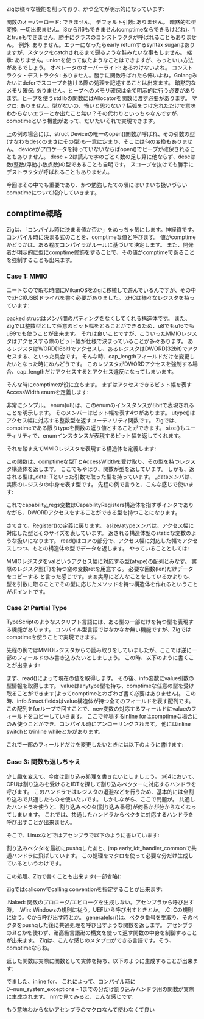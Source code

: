 Zigは様々な機能を削っており、かつ全てが明示的になっています:

関数のオーバーロード: できません。
デフォルト引数: ありません。
暗黙的な型変換: 一切出来ません。i8からi16もできません(comptimeならできるけどね)。1とtrueもできません。勝手にクラスのコンストラクタが呼ばれることもありません。
例外: ありません。エラーになったらearly returnするsyntax sugarはありますが、スタックをcatchされるまで遡るような鮭みたいな事もしません。
継承: ありません。unionを使って似たようなことはできますが、もっといい方法があるでしょう。
オペレータのオーバーライド: あるわけないよね。
コンストラクタ・デストラクタ: ありません。勝手に関数呼ばれたら怖いよね。Golangみたいにdeferでスコープを抜ける際の処理を記述することは出来ます。
暗黙的なメモリ確保: ありません。ヒープへのメモリ確保は全て明示的に行う必要があります。ヒープを使うstdlibの関数にはAllocatorを関数に渡す必要があります。
マクロ: ありません。型がないの、怖いと思わない？括弧をつけ忘れただけで意味わからないエラーとか出たこと無い？その代わりといっちゃなんですが、comptimeという機能があって、だいたいそれで実現できます。

上の例の場合には、struct Deviceの唯一のopen()関数が呼ばれ、その引数の型(すなわちdescのまさにその型)も一意に定まり、そこには何の変換もありません。
deviceがアロケータを持っていないならばopen()でヒープが確保されることもありません。
desc + 2は読んで字のごとく数の足し算に他ならず、descは数(整数/浮動小数点数)の型であることも自明です。
スコープを抜けても勝手にデストラクタが呼ばれることもありません。

今回はその中でも重要であり、かつ勉強したての頃にはいまいち扱いづらいcomptimeについて紹介していきます。

## comptime概略

Zigは、「コンパイル時に決まる値か否か」をめっちゃ気にします。神経質です。
コンパイル時に決まる式のことを、comptimeな値と呼びます。
値がcomptimeかどうかは、ある程度コンパイラがルールに基づいて決定します。
また、開発者が明示的に型にcomptime修飾をすることで、その値がcomptimeであることを強制することも出来ます。

### Case 1: MMIO

ニートなので暇な時間にMikanOSをZigに移植して遊んでいるんですが、その中でxHCI(USB)ドライバを書く必要がありました。
xHCは様々なレジスタを持っています:

packed structはメンバ間のパディングをなくしてくれる構造体です。
また、Zigでは整数型として任意のビット幅をとることができるため、u8でもu16でもu99でも使うことが出来ます。
それは良いことですが、こういったMMIOレジスタはアクセスする際のビット幅が仕様で決まっていることが多々あります。
あるレジスタはWORD(16bit)でアクセスし、あるレジスタはDWORD(32bit)でアクセスする、といった具合です。
そんな時、cap_lengthフィールドだけを変更したいとなった時にめんどうです。
このレジスタがDWORDアクセスを強制する場合、cap_lengthだけアクセスするとアクセス違反になってしまいます。

そんな時にcomptimeが役に立ちます。
まずはアクセスできるビット幅を表すAccessWidth enumを定義します:

非常にシンプル。
enum(u8)は、このenumのインスタンスが8bitで表現されることを明示します。
そのメンバーはビット幅を表す4つがあります。
utype()はアクセス幅に対応する整数型を返すユーティリティ関数です。
Zigでは、comptimeである限りtypeを関数の返り値とすることができます。
size()もユーティリティで、enumインスタンスが表現するビット幅を返してくれます。

それを踏まえてMMIOレジスタを表現する構造体を定義します:

この関数は、comptimeな型TとAccessWidthを受け取り、その型を持つレジスタ構造体を返します。
ここでもやはり、関数が型を返しています。
しかも、返される型は_data: Tといった引数で取った型を持っています。
_dataメンバは、実際のレジスタの中身を表す型です。
先程の例で言うと、こんな感じで使います:

これでcapability_regs変数はCapabilityRegisters構造体を指すポインタでありながら、DWORDアクセスをすることができる型を持つことになります。

さてさて、Register()の定義に戻ります。
asize/atypeメンバは、アクセス幅に対応した型とそのサイズを表しています。
返される構造体型のstaticな変数のような扱いになります。
read()はコアの部分で、アクセス幅に対応した幅でアクセスしつつ、もとの構造体の型でデータを返します。
やっていることとしては:

MMIOレジスタをvalというアクセス幅に対応する型(atype)の配列とみなす。
実際のレジスタ型(T)を持つ空の変数retを用意する。
必要な回数(len)だけデータをコピーする
と言った感じです。まぁ実際にどんなことをしているかよりも、型を引数に取ることでその型に応じたメソッドを持つ構造体を作れるということがポイントです。

### Case 2: Partial Type

TypeScriptのようなスクリプト言語には、ある型の一部だけを持つ型を表現する機能があります。
コンパイル型言語ではなかなか無い機能ですが、Zigではcomptimeを使うことで実現できます。

先程の例ではMMIOレジスタからの読み取りをしていましたが、ここでは逆に一部のフィールドのみ書き込みたいとしましょう。
この時、以下のように書くことが出来ます:

まず、read()によって現在の値を取得します。
その後、info変数にvalue引数の型情報を取得します。
valueはanytype型を持ち、comptimeな任意の型を受け取ることができます(よってcomptimeとわざわざ書く必要はありません)。
この時、info.Struct.fieldsはvalue構造体が持つ全てのフィールドを表す配列です。
この配列をforループで回すことで、new変数の対応するフィールドにvalueのフィールドをコピーしていきます。
ここで登場するinline forはcomptimeな場合にのみ使うことができ、コンパイル時にアンローリングされます。
他にはinline switchとかinline whileとかがあります。

これで一部のフィールドだけを変更したいときには以下のように書けます:

### Case 3: 関数も返しちゃえ

少し趣を変えて、今度は割り込み処理を書きたいとしましょう。
x64において、CPUは割り込みを受けるとIDTを探して割り込みベクターに対応するハンドラを呼びます。
このハンドラではレジスタの退避などを行うため、基本的には全割り込みで共通したものを使いたいです。
しかしながら、ここで問題が。
共通したハンドラを使うと、割り込みベクタ(割り込み番号)が何番かが分からなくなってしまいます。
これでは、共通したハンドラからベクタに対応するハンドラを呼び出すことが出来ません。

そこで、Linuxなどではアセンブラで以下のように書いています:

割り込みベクタiを最初にpushqしたあと、jmp early_idt_handler_commonで共通ハンドラに飛ばしています。
この処理をマクロを使って必要な分だけ生成しているというわけです。

この処理、Zigで書くことも出来ます(一部省略):

Zigではcallconvでcalling conventionを指定することが出来ます:

.Naked: 関数のプロローグ/エピローグを生成しない。アセンブラから呼び出す時。
.Win: Windowsの規則に従う。UEFIから呼び出すときとか。
.C: Cの規則に従う。Cから呼び出す時とか。
generateIsr()は、ベクタ番号を受取り、そのベクタをpushqした後に共通処理を呼び出すような関数を返します。
アセンブラの.ifとかを使わず、卍高級言語卍の構文を使って返す関数の中身を制御することが出来ます。
Zigは、こんな感じのメタプロができる言語です。そう、comptimeならね。

返した関数は実際に関数として実体を持ち、以下のように生成することが出来ます:

でました、inline for。
これによって、コンパイル時に0~num_system_exceptions - 1までの分だけ割り込みハンドラ用の関数が実際に生成されます。
nmで見てみると、こんな感じです:

もう意味わからないアセンブラのマクロなんて使わなくて良い
